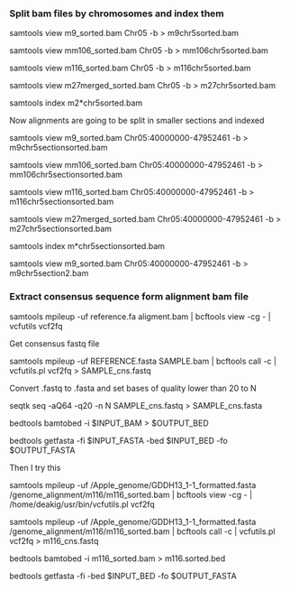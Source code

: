 
### Split bam files by chromosomes and index them

samtools view m9_sorted.bam Chr05 -b > m9chr5sorted.bam

samtools view mm106_sorted.bam Chr05 -b > mm106chr5sorted.bam

samtools view m116_sorted.bam Chr05 -b > m116chr5sorted.bam

samtools view m27merged_sorted.bam Chr05 -b > m27chr5sorted.bam

samtools index m2*chr5sorted.bam

Now alignments are going to be split in smaller sections and indexed

samtools view m9_sorted.bam Chr05:40000000-47952461 -b > m9chr5sectionsorted.bam

samtools view mm106_sorted.bam Chr05:40000000-47952461 -b > mm106chr5sectionsorted.bam

samtools view m116_sorted.bam Chr05:40000000-47952461 -b > m116chr5sectionsorted.bam

samtools view m27merged_sorted.bam Chr05:40000000-47952461 -b > m27chr5sectionsorted.bam

samtools index m*chr5sectionsorted.bam

samtools view m9_sorted.bam Chr05:40000000-47952461 -b > m9chr5section2.bam



### Extract consensus sequence form alignment bam file

samtools mpileup -uf reference.fa aligment.bam | bcftools view -cg - | vcfutils vcf2fq

Get consensus fastq file

samtools mpileup -uf REFERENCE.fasta SAMPLE.bam | bcftools call -c | vcfutils.pl vcf2fq > SAMPLE_cns.fastq

Convert .fastq to .fasta and set bases of quality lower than 20 to N

seqtk seq -aQ64 -q20 -n N SAMPLE_cns.fastq > SAMPLE_cns.fasta

bedtools bamtobed -i $INPUT_BAM > $OUTPUT_BED

bedtools getfasta -fi $INPUT_FASTA -bed $INPUT_BED -fo $OUTPUT_FASTA

Then I try this

samtools mpileup -uf /Apple_genome/GDDH13_1-1_formatted.fasta /genome_alignment/m116/m116_sorted.bam | bcftools view -cg - | /home/deakig/usr/bin/vcfutils.pl vcf2fq

samtools mpileup -uf /Apple_genome/GDDH13_1-1_formatted.fasta /genome_alignment/m116/m116_sorted.bam | bcftools call -c | vcfutils.pl vcf2fq > m116_cns.fastq

bedtools bamtobed -i m116_sorted.bam > m116.sorted.bed

bedtools getfasta -fi  -bed $INPUT_BED -fo $OUTPUT_FASTA
